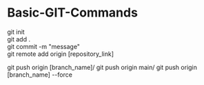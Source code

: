 # Basic-GIT-Commands

git init <br>
git add . <br>
git commit -m "message" <br>
git remote add origin [repository_link] <br>
<!-- 
git pull origin [branch_name] 
you may have to provide your username and password(now as personal token [Settings->Developer settings->personal access tokens])
-->
git push origin [branch_name]/ git push origin main/ git push origin [branch_name] --force
